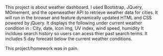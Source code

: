 This project is about weather dashboard.
I used Bootstrap, JQuery, MOmement, and the openweather API to retrieve weather data for cities.
It will run in the browser and feature dynamically updated HTML and CSS powered by jQuery.
It displays the following under current weather condition in : City, date, Icon img, UV index, wind speed, humidity
It incldues search history so users can acess thier past search terms.
It includes 5 day forecast below the current weather conditions.

This project/homework was in pain.




